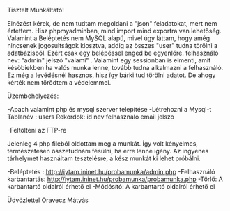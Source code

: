 Tisztelt Munkáltató!

Elnézést kérek, de nem tudtam megoldani a "json" feladatokat,
mert nem értettem. Hisz phpmyadminban, mind import mind exportra van lehetőség.
Valamint a Beléptetés nem MySQL alapú, mivel úgy láttam, hogy amég nincsenek jogosultságok kiosztva,
addig az összes "user" tudna törölni a adatbázisból. Ezért csak egy belépéssel enged be egyenlőre.
felhasználó név: "admin" jelszó "valami" .
Valamint egy sessionban is elmenti, amit késöbiekben ha valós munka lenne, tovább tudna alkalmazni a felhasználó.
Ez még a levédésnél hasznos, hisz így bárki tud törölni adatot. De ahogy kérték nem tőrődtem a védelemmel.

Üzembehelyezés: 

-Apach valamint php és mysql szerver telepítése
-Létrehozni a Mysql-t
  Táblanév : users
	Rekordok:
		id
		nev
		felhasznalo
		email
		jelszo

-Feltölteni az FTP-re

Jelenleg 4 php fileból oldottam meg a munkát. Így volt kényelmes, természetesen összetudnám fésülni,
ha erre lenne igény.
Az ingyenes tárhelymet használtam tesztelésre, a kész munkát ki lehet próbálni.

-Beléptetés : http://iytam.ininet.hu/probamunka/admin.php
-Felhasználó karbantartás: http://iytam.ininet.hu/probamunka/probamunka.php
-Törlő: A karbantartó oldalról érhető el
-Módósító: A karbantartó oldalról érhető el

Üdvözlettel 
Oravecz Mátyás

